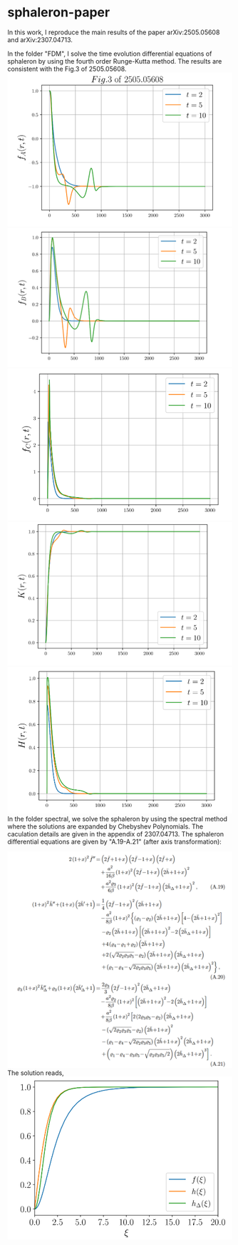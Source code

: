 # sphaleron-paper

In this work, I reproduce the main results of the paper arXiv:2505.05608 and arXiv:2307.04713.

In the folder "FDM", I solve the time evolution differential equations of sphaleron by using the fourth order Runge-Kutta method. The results are consistent with the Fig.3 of 2505.05608.
![image](https://github.com/jiangsy36/sphaleron-paper/blob/main/FDM/fA.png)
![image](https://github.com/jiangsy36/sphaleron-paper/blob/main/FDM/fB.png)
![image](https://github.com/jiangsy36/sphaleron-paper/blob/main/FDM/fC.png)
![image](https://github.com/jiangsy36/sphaleron-paper/blob/main/FDM/K.png)
![image](https://github.com/jiangsy36/sphaleron-paper/blob/main/FDM/H.png)
In the folder spectral, we solve the sphaleron by using the spectral method where the solutions are expanded by Chebyshev Polynomials. The caculation details are given in the appendix of 2307.04713. The sphaleron differential equations are given by "A.19-A.21" (after axis transformation):


![image](https://github.com/jiangsy36/sphaleron-paper/blob/main/spectral/sphaleron.png)
The solution reads,
![image](https://github.com/jiangsy36/sphaleron-paper/blob/main/spectral/hdelta.png)
